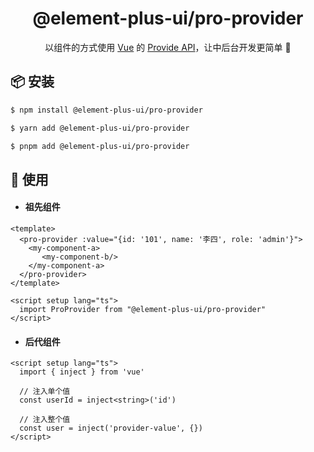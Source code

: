 <h1 align="center">@element-plus-ui/pro-provider</h1>

<p align="center">以组件的方式使用 <a href="https://cn.vuejs.org/">Vue</a> 的 <a href="https://cn.vuejs.org/api/composition-api-dependency-injection.html#provide">Provide API</a>，让中后台开发更简单 💪</p>

## 📦 安装

```bash
$ npm install @element-plus-ui/pro-provider
```

```bash
$ yarn add @element-plus-ui/pro-provider
```

```bash
$ pnpm add @element-plus-ui/pro-provider
```

## 🔨 使用

- #### 祖先组件

```vue
<template>
  <pro-provider :value="{id: '101', name: '李四', role: 'admin'}">
    <my-component-a>
       <my-component-b/>
    </my-component-a>
  </pro-provider>
</template>
  
<script setup lang="ts">
  import ProProvider from "@element-plus-ui/pro-provider"
</script>
```

- #### 后代组件

```vue
<script setup lang="ts">
  import { inject } from 'vue'

  // 注入单个值
  const userId = inject<string>('id')

  // 注入整个值
  const user = inject('provider-value', {})
</script>
```